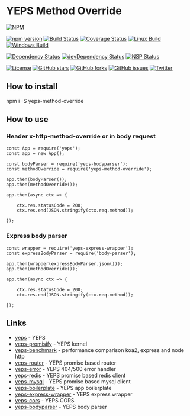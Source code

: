# YEPS Method Override


[![NPM](https://nodei.co/npm/yeps-method-override.png)](https://npmjs.org/package/yeps-method-override)

[![npm version](https://badge.fury.io/js/yeps-method-override.svg)](https://badge.fury.io/js/yeps-method-override)
[![Build Status](https://travis-ci.org/evheniy/yeps-method-override.svg?branch=master)](https://travis-ci.org/evheniy/yeps-method-override)
[![Coverage Status](https://coveralls.io/repos/github/evheniy/yeps-method-override/badge.svg?branch=master)](https://coveralls.io/github/evheniy/yeps-method-override?branch=master)
[![Linux Build](https://img.shields.io/travis/evheniy/yeps-method-override/master.svg?label=linux)](https://travis-ci.org/evheniy/)
[![Windows Build](https://img.shields.io/appveyor/ci/evheniy/yeps-method-override/master.svg?label=windows)](https://ci.appveyor.com/project/evheniy/yeps-method-override)

[![Dependency Status](https://david-dm.org/evheniy/yeps-method-override.svg)](https://david-dm.org/evheniy/yeps-method-override)
[![devDependency Status](https://david-dm.org/evheniy/yeps-method-override/dev-status.svg)](https://david-dm.org/evheniy/yeps-method-override#info=devDependencies)
[![NSP Status](https://img.shields.io/badge/NSP%20status-no%20vulnerabilities-green.svg)](https://travis-ci.org/evheniy/yeps-method-override)

[![License](https://img.shields.io/badge/license-MIT-blue.svg)](https://raw.githubusercontent.com/evheniy/yeps-method-override/master/LICENSE)
[![GitHub stars](https://img.shields.io/github/stars/evheniy/yeps-method-override.svg)](https://github.com/evheniy/yeps-method-override/stargazers)
[![GitHub forks](https://img.shields.io/github/forks/evheniy/yeps-method-override.svg)](https://github.com/evheniy/yeps-method-override/network)
[![GitHub issues](https://img.shields.io/github/issues/evheniy/yeps-method-override.svg)](https://github.com/evheniy/yeps-method-override/issues)
[![Twitter](https://img.shields.io/twitter/url/https/github.com/evheniy/yeps-method-override.svg?style=social)](https://twitter.com/intent/tweet?text=Wow:&url=%5Bobject%20Object%5D)


## How to install

  npm i -S yeps-method-override
  
## How to use

### Header x-http-method-override or in body request

    const App = require('yeps');
    const app = new App();
    
    const bodyParser = require('yeps-bodyparser');
    const methodOverride = require('yeps-method-override');
    
    app.then(bodyParser());
    app.then(methodOverride());
    
    app.then(async ctx => {
        
        ctx.res.statusCode = 200;
        ctx.res.end(JSON.stringify(ctx.req.method));
    
    });
    
### Express body parser

    const wrapper = require('yeps-express-wrapper');
    const expressBodyParser = require('body-parser');
    
    app.then(wrapper(expressBodyParser.json()));
    app.then(methodOverride());
    
    app.then(async ctx => {
            
        ctx.res.statusCode = 200;
        ctx.res.end(JSON.stringify(ctx.req.method));
        
    });
                
## Links

* [yeps](https://github.com/evheniy/yeps) - YEPS
* [yeps-promisify](https://github.com/evheniy/yeps-promisify) - YEPS kernel
* [yeps-benchmark](https://github.com/evheniy/yeps-benchmark) - performance comparison koa2, express and node http
* [yeps-router](https://github.com/evheniy/yeps-router) - YEPS promise based router
* [yeps-error](https://github.com/evheniy/yeps-error) - YEPS 404/500 error handler
* [yeps-redis](https://github.com/evheniy/yeps-redis) - YEPS promise based redis client
* [yeps-mysql](https://github.com/evheniy/yeps-mysql) - YEPS promise based mysql client
* [yeps-boilerplate](https://github.com/evheniy/yeps-boilerplate) - YEPS app boilerplate
* [yeps-express-wrapper](https://github.com/evheniy/yeps-express-wrapper) - YEPS express wrapper
* [yeps-cors](https://github.com/evheniy/yeps-cors) - YEPS CORS
* [yeps-bodyparser](https://github.com/evheniy/yeps-bodyparser) - YEPS body parser